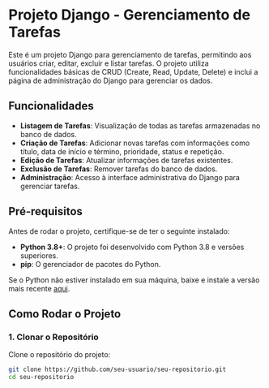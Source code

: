# Projeto Django - Gerenciamento de Tarefas

Este é um projeto Django para gerenciamento de tarefas, permitindo aos usuários criar, editar, excluir e listar tarefas. O projeto utiliza funcionalidades básicas de CRUD (Create, Read, Update, Delete) e inclui a página de administração do Django para gerenciar os dados.

## Funcionalidades

- **Listagem de Tarefas**: Visualização de todas as tarefas armazenadas no banco de dados.
- **Criação de Tarefas**: Adicionar novas tarefas com informações como título, data de início e término, prioridade, status e repetição.
- **Edição de Tarefas**: Atualizar informações de tarefas existentes.
- **Exclusão de Tarefas**: Remover tarefas do banco de dados.
- **Administração**: Acesso à interface administrativa do Django para gerenciar tarefas.

## Pré-requisitos

Antes de rodar o projeto, certifique-se de ter o seguinte instalado:

- **Python 3.8+**: O projeto foi desenvolvido com Python 3.8 e versões superiores.
- **pip**: O gerenciador de pacotes do Python.

Se o Python não estiver instalado em sua máquina, baixe e instale a versão mais recente [aqui](https://www.python.org/downloads/).

## Como Rodar o Projeto

### 1. Clonar o Repositório

Clone o repositório do projeto:

```bash
git clone https://github.com/seu-usuario/seu-repositorio.git
cd seu-repositorio
